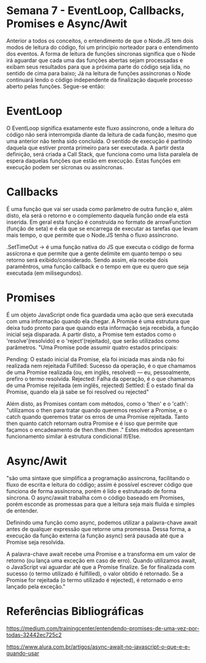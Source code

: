# Semana 7 - EventLoop, Callbacks, Promises e Async/Awit

Anterior a todos os conceitos, o entendimento de que o Node.JS tem dois modos de leitura do código, foi um princípio norteador para o entendimento dos eventos. A forma de leitura de funções síncronas significa que o Node irá aguardar que cada uma das funções abertas sejam processadas e exibam seus resultados para que a próxima parte do código seja lida, no sentido de cima para baixo; Já na leitura de funções assíncronas o Node continuará lendo o código independente da finalização daquele processo aberto pelas funções. Segue-se então: 

# EventLoop 
O EventLoop significa exatamente este fluxo assíncrono, onde a leitura do código não será interrompida diante da leitura de cada função, mesmo que uma anterior não tenha sido concluída. O sentido de execução é partindo daquela que estiver pronta primeiro para ser executada. A partir desta definição, será criada a Call Stack, que funciona como uma lista paralela de espera daquelas funções que estão em execução. Estas funções em execução podem ser sícronas ou assíncronas. 

# Callbacks 
É uma função que vai ser usada como parâmetro de outra função e, além disto, ela será o retorno e o complemento daquela função onde ela está inserida. Em geral esta função é construída no formato de arrowFunction (função de seta) e é ela que se encarrega de executar as tarefas que levam mais tempo, o que permite que o Node.JS tenha o fluxo assíncrono. 

.SetTimeOut -> é uma função nativa do JS que executa o código de forma assícrona e que permite que a gente delimite em quanto tempo o seu retorno será exibido/considerado. Sendo assim, ela recebe dois paramêntros, uma função callback e o tempo em que eu quero que seja executada (em milisegundos).

# Promises 
É um objeto JavaScript onde fica guardada uma ação que será executada com uma informação quando ela chegar. A Promise é uma estrutura que deixa tudo pronto para que quando esta informação seja recebida, a função inicial seja disparada. A partir disto, a Promise tem estados como o 'resolve'(resolvido) e o 'reject'(rejeitado), que serão utilizados como parâmetros. 
"Uma Promise pode assumir quatro estados principais:

Pending: O estado inicial da Promise, ela foi iniciada mas ainda não foi realizada nem rejeitada
Fulfilled: Sucesso da operação, é o que chamamos de uma Promise realizada (ou, em inglês, resolved) — eu, pessoalmente, prefiro o termo resolvida.
Rejected: Falha da operação, é o que chamamos de uma Promise rejeitada (em inglês, rejected)
Settled: É o estado final da Promise, quando ela já sabe se foi resolved ou rejected"

Além disto, as Promises contam com métodos, como o 'then' e o 'cath':
"utilizamos o then para tratar quando queremos resolver a Promise, e o catch quando queremos tratar os erros de uma Promise rejeitada. Tanto then quanto catch retornam outra Promise e é isso que permite que façamos o encadeamento de then.then.then ." Estes métodos apresentam funcionamento similar à estrutura condicional If/Else.

# Async/Awit 
"são uma sintaxe que simplifica a programação assíncrona, facilitando o fluxo de escrita e leitura do código; assim é possível escrever código que funciona de forma assíncrona, porém é lido e estruturado de forma síncrona. O async/await trabalha com o código baseado em Promises, porém esconde as promessas para que a leitura seja mais fluída e simples de entender.

Definindo uma função como async, podemos utilizar a palavra-chave await antes de qualquer expressão que retorne uma promessa. Dessa forma, a execução da função externa (a função async) será pausada até que a Promise seja resolvida.

A palavra-chave await recebe uma Promise e a transforma em um valor de retorno (ou lança uma exceção em caso de erro). Quando utilizamos await, o JavaScript vai aguardar até que a Promise finalize. Se for finalizada com sucesso (o termo utilizado é fulfilled), o valor obtido é retornado. Se a Promise for rejeitada (o termo utilizado é rejected), é retornado o erro lançado pela exceção."

# Referências Bibliográficas
https://medium.com/trainingcenter/entendendo-promises-de-uma-vez-por-todas-32442ec725c2

https://www.alura.com.br/artigos/async-await-no-javascript-o-que-e-e-quando-usar